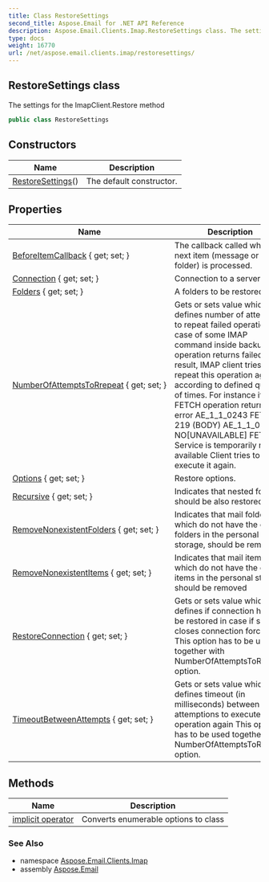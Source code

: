 ```yaml
---
title: Class RestoreSettings
second_title: Aspose.Email for .NET API Reference
description: Aspose.Email.Clients.Imap.RestoreSettings class. The settings for the ImapClient.Restore method
type: docs
weight: 16770
url: /net/aspose.email.clients.imap/restoresettings/
---
```

## RestoreSettings class

The settings for the ImapClient.Restore method

```csharp
public class RestoreSettings
```

## Constructors

| Name | Description |
| --- | --- |
| [RestoreSettings](restoresettings/)() | The default constructor. |

## Properties

| Name | Description |
| --- | --- |
| [BeforeItemCallback](../../aspose.email.clients.imap/restoresettings/beforeitemcallback/) { get; set; } | The callback called when the next item (message or folder) is processed. |
| [Connection](../../aspose.email.clients.imap/restoresettings/connection/) { get; set; } | Connection to a server. |
| [Folders](../../aspose.email.clients.imap/restoresettings/folders/) { get; set; } | A folders to be restored. |
| [NumberOfAttemptsToRrepeat](../../aspose.email.clients.imap/restoresettings/numberofattemptstorrepeat/) { get; set; } | Gets or sets value which defines number of attempts to repeat failed operation In case of some IMAP command inside backup operation returns failed result, IMAP client tries to repeat this operation again according to defined quantity of times. For instance if FETCH operation returns error AE_1_1_0243 FETCH 219 (BODY) AE_1_1_0243 NO[UNAVAILABLE] FETCH Service is temporarily not available Client tries to execute it again. |
| [Options](../../aspose.email.clients.imap/restoresettings/options/) { get; set; } | Restore options. |
| [Recursive](../../aspose.email.clients.imap/restoresettings/recursive/) { get; set; } | Indicates that nested folders should be also restored |
| [RemoveNonexistentFolders](../../aspose.email.clients.imap/restoresettings/removenonexistentfolders/) { get; set; } | Indicates that mail folders, which do not have the equal folders in the personal storage, should be removed |
| [RemoveNonexistentItems](../../aspose.email.clients.imap/restoresettings/removenonexistentitems/) { get; set; } | Indicates that mail items, which do not have the equal items in the personal storage, should be removed |
| [RestoreConnection](../../aspose.email.clients.imap/restoresettings/restoreconnection/) { get; set; } | Gets or sets value which defines if connection has to be restored in case if server closes connection forcibly This option has to be used together with NumberOfAttemptsToRrepeat option. |
| [TimeoutBetweenAttempts](../../aspose.email.clients.imap/restoresettings/timeoutbetweenattempts/) { get; set; } | Gets or sets value which defines timeout (in milliseconds) between attemptions to execute operation again This option has to be used together with NumberOfAttemptsToRrepeat option. |

## Methods

| Name | Description |
| --- | --- |
| [implicit operator](../../aspose.email.clients.imap/restoresettings/op_implicit/) | Converts enumerable options to class |

### See Also

* namespace [Aspose.Email.Clients.Imap](../../aspose.email.clients.imap/)
* assembly [Aspose.Email](../../)


